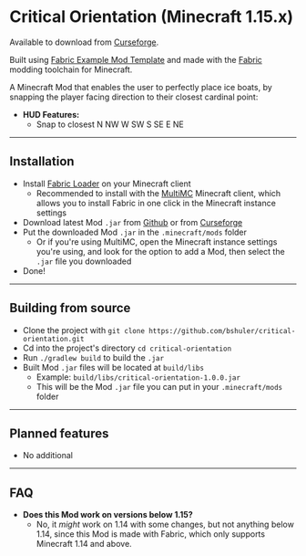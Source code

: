 # Critical Orientation (Minecraft 1.15.x)

Available to download from [Curseforge](https://www.curseforge.com/minecraft/mc-mods/critical-orientation).

Built using [Fabric Example Mod Template](https://github.com/FabricMC/fabric-example-mod) and made with the [Fabric](https://fabricmc.net) modding toolchain for Minecraft.

A Minecraft Mod that enables the user to perfectly place ice boats, by snapping the player facing direction to their closest cardinal point:

- **HUD Features:**
    - Snap to closest N NW W SW S SE E NE

---

## Installation

- Install [Fabric Loader](https://fabricmc.net/use/) on your Minecraft client
    - Recommended to install with the [MultiMC](https://multimc.org/) Minecraft client, which allows you to install Fabric in one click in the Minecraft instance settings
- Download latest Mod `.jar` from [Github](https://github.com/bshuler/critical-orientation/releases/latest) or from [Curseforge](https://www.curseforge.com/minecraft/mc-mods/critical-orientation)
- Put the downloaded Mod `.jar` in the `.minecraft/mods` folder
    - Or if you're using MultiMC, open the Minecraft instance settings you're using, and look for the option to add a Mod, then select the `.jar` file you downloaded
- Done!

---

## Building from source

- Clone the project with `git clone https://github.com/bshuler/critical-orientation.git`
- Cd into the project's directory `cd critical-orientation`
- Run `./gradlew build` to build the `.jar`
- Built Mod `.jar` files will be located at `build/libs`
    - Example: `build/libs/critical-orientation-1.0.0.jar`
    - This will be the Mod `.jar` file you can put in your `.minecraft/mods` folder

---

## Planned features

- No additional

---

## FAQ

- **Does this Mod work on versions below 1.15?**
    - No, it *might* work on 1.14 with some changes, but not anything below 1.14, since this Mod is made with Fabric, which only supports Minecraft 1.14 and above.
